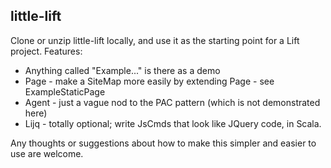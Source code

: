 little-lift
-----------

Clone or unzip little-lift locally, and use it as the starting point for a Lift project. Features:
* Anything called "Example..." is there as a demo
* Page - make a SiteMap more easily by extending Page - see ExampleStaticPage
* Agent - just a vague nod to the PAC pattern (which is not demonstrated here)
* Lijq - totally optional; write JsCmds that look like JQuery code, in Scala.

Any thoughts or suggestions about how to make this simpler and easier to use are welcome.
